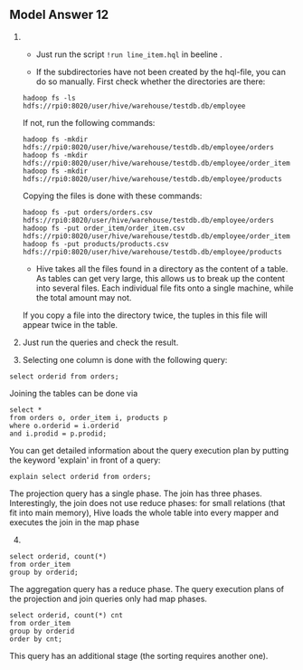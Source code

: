 ## Model Answer 12

1. -  Just run the script `!run line_item.hql` in beeline .

    -  If the subdirectories have not been created by the hql-file, you can do so manually. First check whether the directories are there:
    ```
    hadoop fs -ls hdfs://rpi0:8020/user/hive/warehouse/testdb.db/employee
    ```

    If not, run the following commands:
    ```
    hadoop fs -mkdir hdfs://rpi0:8020/user/hive/warehouse/testdb.db/employee/orders
    hadoop fs -mkdir hdfs://rpi0:8020/user/hive/warehouse/testdb.db/employee/order_item
    hadoop fs -mkdir hdfs://rpi0:8020/user/hive/warehouse/testdb.db/employee/products
    ```

    Copying the files is done with these commands:
    ```
    hadoop fs -put orders/orders.csv hdfs://rpi0:8020/user/hive/warehouse/testdb.db/employee/orders
    hadoop fs -put order_item/order_item.csv hdfs://rpi0:8020/user/hive/warehouse/testdb.db/employee/order_item
    hadoop fs -put products/products.csv hdfs://rpi0:8020/user/hive/warehouse/testdb.db/employee/products
    ```

    - Hive takes all the files found in a directory as the content of a table. As tables can get very large, this allows us to break up the content into several files. Each individual file fits onto a single machine, while the total amount may not.

    If you copy a file into the directory twice, the tuples in this file will appear twice in the table.

2. Just run the queries and check the result.

3. Selecting one column is done with the following query:
```
select orderid from orders;
```

Joining the tables can be done via
```
select *
from orders o, order_item i, products p
where o.orderid = i.orderid
and i.prodid = p.prodid;
```

You can get detailed information about the query execution plan by putting the keyword 'explain' in front of a query:
```
explain select orderid from orders;
```

The projection query has a single phase. The join has three phases. Interestingly, the join does not use reduce phases: for small relations (that fit into main memory), Hive loads the whole table into every mapper and executes the join in the map phase

4. 
```
select orderid, count(*)
from order_item
group by orderid;
```
The aggregation query has a reduce phase. The query execution plans of the projection and join queries only had map phases.

```
select orderid, count(*) cnt
from order_item
group by orderid
order by cnt;
```
This query has an additional stage (the sorting requires another one).
